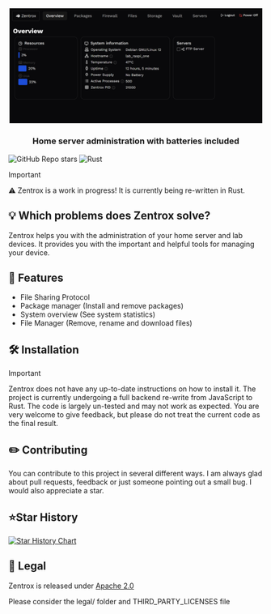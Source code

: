 <div align="center">
<img src="preview.png" alt="Preview of Zentrox" width="500">
</div>

<h3 align="center">Home server administration with batteries included</h3>

![GitHub Repo stars](https://img.shields.io/github/stars/Wervice/zentrox?style=for-the-badge)
![Rust](https://img.shields.io/badge/rust-black.svg?style=for-the-badge&logo=rust&logoColor=white&color=f74c00)

> [!IMPORTANT]
> ⚠️ Zentrox is a work in progress! It is currently being re-written in Rust.

## 💡 Which problems does Zentrox solve?

Zentrox helps you with the administration of your home server and lab devices.
It provides you with the important and helpful tools for managing your device.

## 🎯 Features

- File Sharing Protocol
- Package manager (Install and remove packages)
- System overview (See system statistics)
- File Manager (Remove, rename and download files)

## 🛠️ Installation

> [!IMPORTANT]
> Zentrox does not have any up-to-date instructions on how to install it.
> The project is currently undergoing a full backend re-write from JavaScript to Rust.
> The code is largely un-tested and may not work as expected.
> You are very welcome to give feedback, but please do not treat the current code as the final result.

## ✏️ Contributing

You can contribute to this project in several different ways. I am always glad about pull requests, feedback or just someone pointing out a small bug.
I would also appreciate a star.

## ⭐Star History

[![Star History Chart](https://api.star-history.com/svg?repos=wervice/zentrox&type=Date)](https://star-history.com/#wervice/zentrox&Date)

## 📖 Legal

Zentrox is released under [Apache 2.0](https://github.com/Wervice/Codelink?tab=Apache-2.0-1-ov-file#readme)

Please consider the legal/ folder and THIRD_PARTY_LICENSES file
